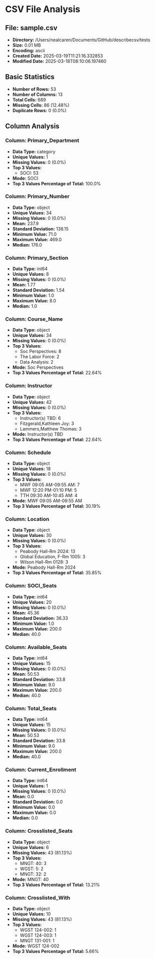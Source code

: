 # CSV File Analysis

## File: sample.csv

- **Directory:** /Users/nealcaren/Documents/GitHub/describecsv/tests
- **Size:** 0.01 MB
- **Encoding:** ascii
- **Created Date:** 2025-03-19T11:21:16.332853
- **Modified Date:** 2025-03-18T08:10:06.197460

## Basic Statistics

- **Number of Rows:** 53
- **Number of Columns:** 13
- **Total Cells:** 689
- **Missing Cells:** 86 (12.48%) 
- **Duplicate Rows:** 0 (0.0%) 

## Column Analysis

### Column: Primary_Department

- **Data Type:** category
- **Unique Values:** 1
- **Missing Values:** 0 (0.0%) 
- **Top 3 Values:**
  - SOCI: 53
- **Mode:** SOCI
- **Top 3 Values Percentage of Total:** 100.0%

### Column: Primary_Number

- **Data Type:** object
- **Unique Values:** 34
- **Missing Values:** 0 (0.0%) 
- **Mean:** 237.9
- **Standard Deviation:** 138.15
- **Minimum Value:** 71.0
- **Maximum Value:** 469.0
- **Median:** 176.0

### Column: Primary_Section

- **Data Type:** int64
- **Unique Values:** 8
- **Missing Values:** 0 (0.0%) 
- **Mean:** 1.77
- **Standard Deviation:** 1.54
- **Minimum Value:** 1.0
- **Maximum Value:** 8.0
- **Median:** 1.0

### Column: Course_Name

- **Data Type:** object
- **Unique Values:** 34
- **Missing Values:** 0 (0.0%) 
- **Top 3 Values:**
  - Soc Perspectives: 8
  - The Labor Force: 2
  - Data Analysis: 2
- **Mode:** Soc Perspectives
- **Top 3 Values Percentage of Total:** 22.64%

### Column: Instructor

- **Data Type:** object
- **Unique Values:** 42
- **Missing Values:** 0 (0.0%) 
- **Top 3 Values:**
  - Instructor(s) TBD: 6
  - Fitzgerald,Kathleen Joy: 3
  - Lammers,Matthew Thomas: 3
- **Mode:** Instructor(s) TBD
- **Top 3 Values Percentage of Total:** 22.64%

### Column: Schedule

- **Data Type:** object
- **Unique Values:** 18
- **Missing Values:** 0 (0.0%) 
- **Top 3 Values:**
  - MWF 09:05 AM-09:55 AM: 7
  - MWF 12:20 PM-01:10 PM: 5
  - TTH 09:30 AM-10:45 AM: 4
- **Mode:** MWF 09:05 AM-09:55 AM
- **Top 3 Values Percentage of Total:** 30.19%

### Column: Location

- **Data Type:** object
- **Unique Values:** 30
- **Missing Values:** 0 (0.0%) 
- **Top 3 Values:**
  - Peabody Hall-Rm 2024: 13
  - Global Education, F-Rm 1005: 3
  - Wilson Hall-Rm 0128: 3
- **Mode:** Peabody Hall-Rm 2024
- **Top 3 Values Percentage of Total:** 35.85%

### Column: SOCI_Seats

- **Data Type:** int64
- **Unique Values:** 20
- **Missing Values:** 0 (0.0%) 
- **Mean:** 45.36
- **Standard Deviation:** 36.33
- **Minimum Value:** 1.0
- **Maximum Value:** 200.0
- **Median:** 40.0

### Column: Available_Seats

- **Data Type:** int64
- **Unique Values:** 15
- **Missing Values:** 0 (0.0%) 
- **Mean:** 50.53
- **Standard Deviation:** 33.8
- **Minimum Value:** 9.0
- **Maximum Value:** 200.0
- **Median:** 40.0

### Column: Total_Seats

- **Data Type:** int64
- **Unique Values:** 15
- **Missing Values:** 0 (0.0%) 
- **Mean:** 50.53
- **Standard Deviation:** 33.8
- **Minimum Value:** 9.0
- **Maximum Value:** 200.0
- **Median:** 40.0

### Column: Current_Enrollment

- **Data Type:** int64
- **Unique Values:** 1
- **Missing Values:** 0 (0.0%) 
- **Mean:** 0.0
- **Standard Deviation:** 0.0
- **Minimum Value:** 0.0
- **Maximum Value:** 0.0
- **Median:** 0.0

### Column: Crosslisted_Seats

- **Data Type:** object
- **Unique Values:** 6
- **Missing Values:** 43 (81.13%) 
- **Top 3 Values:**
  - MNGT: 40: 3
  - WGST: 5: 2
  - MNGT: 32: 2
- **Mode:** MNGT: 40
- **Top 3 Values Percentage of Total:** 13.21%

### Column: Crosslisted_With

- **Data Type:** object
- **Unique Values:** 10
- **Missing Values:** 43 (81.13%) 
- **Top 3 Values:**
  - WGST 124-002: 1
  - WGST 124-003: 1
  - MNGT 131-001: 1
- **Mode:** WGST 124-002
- **Top 3 Values Percentage of Total:** 5.66%

